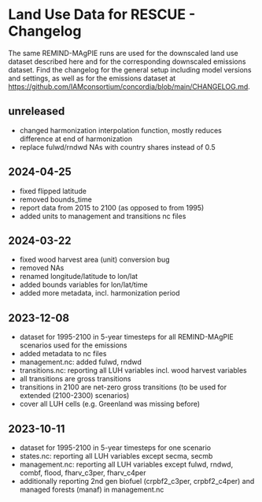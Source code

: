 # Land Use Data for RESCUE - Changelog

The same REMIND-MAgPIE runs are used for the downscaled land use dataset described here and for the corresponding downscaled emissions dataset. Find the changelog for the general setup including model versions and settings, as well as for the emissions dataset at https://github.com/IAMconsortium/concordia/blob/main/CHANGELOG.md.

## unreleased

- changed harmonization interpolation function, mostly reduces difference at end of harmonization
- replace fulwd/rndwd NAs with country shares instead of 0.5

## 2024-04-25

- fixed flipped latitude
- removed bounds_time
- report data from 2015 to 2100 (as opposed to from 1995)
- added units to management and transitions nc files

## 2024-03-22

- fixed wood harvest area (unit) conversion bug
- removed NAs
- renamed longitude/latitude to lon/lat
- added bounds variables for lon/lat/time
- added more metadata, incl. harmonization period

## 2023-12-08

- dataset for 1995-2100 in 5-year timesteps for all REMIND-MAgPIE scenarios used for the emissions
- added metadata to nc files
- management.nc: added fulwd, rndwd
- transitions.nc: reporting all LUH variables incl. wood harvest variables
- all transitions are gross transitions
- transitions in 2100 are net-zero gross transitions (to be used for extended (2100-2300) scenarios)
- cover all LUH cells (e.g. Greenland was missing before)

## 2023-10-11

- dataset for 1995-2100 in 5-year timesteps for one scenario
- states.nc: reporting all LUH variables except secma, secmb
- management.nc: reporting all LUH variables except fulwd, rndwd, combf, flood, fharv_c3per, fharv_c4per
- additionally reporting 2nd gen biofuel (crpbf2_c3per, crpbf2_c4per) and managed forests (manaf) in management.nc
